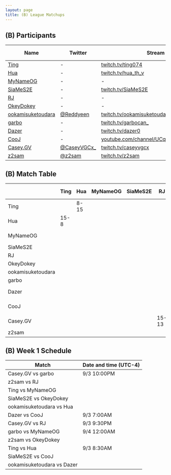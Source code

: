 ```yaml
---
layout: page
title: (B) League Matchups
---
```


## (B) Participants ##

<table>
  <thead>
    <tr>
      <th>Name</th>
      <th>Twitter</th>
      <th>Stream Channel</th>
	  <th>Sprint Time</th>
	  <th>Rating</th>
    </tr>
  </thead>
  <tbody>
    <tr>
      <td><a href="http://steamcommunity.com/id/nn3178011/">Ting</a></td>
      <td>-</td>
      <td><a href="https://www.twitch.tv/ting074">twitch.tv/ting074</a></td>
      <td>-</td>
      <td>-</td>
    </tr>
    <tr>
      <td><a href="https://steamcommunity.com/profiles/76561198315997485/">Hua</a></td>
      <td>-</td>
      <td><a href="https://www.twitch.tv/hua_th_v">twitch.tv/hua_th_v</a></td>
      <td>-</td>
      <td>17432</td>
    </tr>
    <tr>
      <td><a href="https://steamcommunity.com/profiles/76561198273486443">MyNameOG</a></td>
      <td>-</td>
      <td>-</td>
      <td>53.93</td>
      <td>15077</td>
    </tr>
    <tr>
      <td><a href="https://steamcommunity.com/profiles/76561198205890376/">SiaMeS2E</a></td>
      <td>-</td>
      <td><a href="https://www.twitch.tv/SiaMeS2E">twitch.tv/SiaMeS2E</a></td>
      <td>47</td>
      <td>17000</td>
    </tr>
    <tr>
      <td><a href="https://steamcommunity.com/id/RadicalJreamer">RJ</a></td>
      <td>-</td>
      <td>-</td>
      <td>53.1</td>
      <td>11134</td>
    </tr>
    <tr>
      <td><a href="https://steamcommunity.com/profiles/76561198267036664/">OkeyDokey</a></td>
      <td>-</td>
      <td>-</td>
      <td>53.41</td>
      <td>16730</td>
    </tr>
    <tr>
      <td><a href="https://steamcommunity.com/id/Reddyeen_tetris">ookamisuketoudara</a></td>
      <td><a href="https://twitter.com/Reddyeen">@Reddyeen</a></td>
      <td><a href="https://www.twitch.tv/ookamisuketoudara">twitch.tv/ookamisuketoudara</a></td>
      <td>44.95</td>
      <td>20602</td>
    </tr>
    <tr>
      <td><a href="https://steamcommunity.com/id/GarboCan/">garbo</a></td>
      <td>-</td>
      <td><a href="https://www.twitch.tv/garbocan_">twitch.tv/garbocan_</a></td>
      <td>59.25</td>
      <td>15016</td>
    </tr>
    <tr>
      <td><a href="https://steamcommunity.com/id/Dazer00/">Dazer</a></td>
      <td>-</td>
      <td><a href="https://www.twitch.tv/dazer0">twitch.tv/dazer0</a></td>
      <td>54</td>
      <td>15800</td>
    </tr>
    <tr>
      <td><a href="https://www.twitch.tv/jaehyun0411">CooJ</a></td>
      <td>-</td>
      <td><a href="https://www.youtube.com/channel/UCqQt41YjBHuFlUGdoFb9AnA/">youtube.com/channel/UCqQt41YjBHuFlUGdoFb9AnA/</a></td>
      <td>49.1</td>
      <td>15400</td>
    </tr>
    <tr>
      <td><a href="https://steamcommunity.com/id/caseyvgcx">Casey.GV</a></td>
      <td><a href="https://twitter.com/CaseyVGCx_">@CaseyVGCx_</a></td>
      <td><a href="https://www.twitch.tv/caseyvgcx">twitch.tv/caseyvgcx</a></td>
      <td>47.07</td>
      <td>11000</td>
    </tr>
    <tr>
      <td><a href="https://steamcommunity.com/id/z2sam/">z2sam</a></td>
      <td><a href="https://twitter.com/z2sam">@z2sam</a></td>
      <td><a href="https://www.twitch.tv/z2sam">twitch.tv/z2sam</a></td>
      <td>44.96</td>
      <td>50000</td>
    </tr>
  </tbody>
</table>

## (B) Match Table ##

<table>
  <thead>
    <tr>
      <th> </th>
      <th>Ting</th>
      <th>Hua</th>
      <th>MyNameOG</th>
      <th>SiaMeS2E</th>
      <th>RJ</th>
      <th>OkeyDokey</th>
      <th>ookamisuketoudara</th>
      <th>garbo</th>
      <th>Dazer</th>
      <th>CooJ</th>
      <th>Casey.GV</th>
      <th>z2sam</th>
      <th>W-L</th>
      <th>Pt. Diff</th>
    </tr>
  </thead>
  <tbody>
    <tr>
      <td>Ting</td>
      <td> </td> <!-- Ting -->
      <td>8-15</td> <!--Hua-->
      <td> </td> <!--MyNameOG-->
      <td> </td> <!--SiaMeS2E-->
      <td> </td> <!--RJ-->
      <td> </td> <!--OkeyDokey-->
      <td> </td> <!--ookamisuketoudara-->
      <td> </td> <!--garbo-->
      <td> </td> <!--Dazer-->
      <td> </td> <!--CooJ-->
      <td> </td> <!--Casey.GV-->
      <td> </td> <!--z2sam-->
      <td> </td>
      <td> </td>
    </tr>
    <tr>
      <td>Hua</td>
      <td>15-8</td> <!-- Ting -->
      <td> </td> <!--Hua-->
      <td> </td> <!--MyNameOG-->
      <td> </td> <!--SiaMeS2E-->
      <td> </td> <!--RJ-->
      <td> </td> <!--OkeyDokey-->
      <td> </td> <!--ookamisuketoudara-->
      <td> </td> <!--garbo-->
      <td> </td> <!--Dazer-->
      <td> </td> <!--CooJ-->
      <td> </td> <!--Casey.GV-->
      <td> </td> <!--z2sam-->
      <td> </td>
      <td> </td>
    </tr>
    <tr>
      <td>MyNameOG</td>
      <td> </td> <!-- Ting -->
      <td> </td> <!--Hua-->
      <td> </td> <!--MyNameOG-->
      <td> </td> <!--SiaMeS2E-->
      <td> </td> <!--RJ-->
      <td> </td> <!--OkeyDokey-->
      <td> </td> <!--ookamisuketoudara-->
      <td>10-15</td> <!--garbo-->
      <td> </td> <!--Dazer-->
      <td> </td> <!--CooJ-->
      <td> </td> <!--Casey.GV-->
      <td> </td> <!--z2sam-->
      <td> </td>
      <td> </td>
    </tr>
    <tr>
      <td>SiaMeS2E</td>
      <td> </td> <!-- Ting -->
      <td> </td> <!--Hua-->
      <td> </td> <!--MyNameOG-->
      <td> </td> <!--SiaMeS2E-->
      <td> </td> <!--RJ-->
      <td> </td> <!--OkeyDokey-->
      <td> </td> <!--ookamisuketoudara-->
      <td> </td> <!--garbo-->
      <td> </td> <!--Dazer-->
      <td> </td> <!--CooJ-->
      <td> </td> <!--Casey.GV-->
      <td> </td> <!--z2sam-->
      <td> </td>
      <td> </td>
    </tr>
    <tr>
      <td>RJ</td>
      <td> </td> <!-- Ting -->
      <td> </td> <!--Hua-->
      <td> </td> <!--MyNameOG-->
      <td> </td> <!--SiaMeS2E-->
      <td> </td> <!--RJ-->
      <td> </td> <!--OkeyDokey-->
      <td> </td> <!--ookamisuketoudara-->
      <td> </td> <!--garbo-->
      <td> </td> <!--Dazer-->
      <td> </td> <!--CooJ-->
      <td>13-15</td> <!--Casey.GV-->
      <td> </td> <!--z2sam-->
      <td> </td>
      <td> </td>
    </tr>
    <tr>
      <td>OkeyDokey</td>
      <td> </td> <!-- Ting -->
      <td> </td> <!--Hua-->
      <td> </td> <!--MyNameOG-->
      <td> </td> <!--SiaMeS2E-->
      <td> </td> <!--RJ-->
      <td> </td> <!--OkeyDokey-->
      <td> </td> <!--ookamisuketoudara-->
      <td> </td> <!--garbo-->
      <td> </td> <!--Dazer-->
      <td> </td> <!--CooJ-->
      <td> </td> <!--Casey.GV-->
      <td> </td> <!--z2sam-->
      <td> </td>
      <td> </td>
    </tr>
    <tr>
      <td>ookamisuketoudara</td>
      <td> </td> <!-- Ting -->
      <td> </td> <!--Hua-->
      <td> </td> <!--MyNameOG-->
      <td> </td> <!--SiaMeS2E-->
      <td> </td> <!--RJ-->
      <td> </td> <!--OkeyDokey-->
      <td> </td> <!--ookamisuketoudara-->
      <td> </td> <!--garbo-->
      <td> </td> <!--Dazer-->
      <td> </td> <!--CooJ-->
      <td> </td> <!--Casey.GV-->
      <td> </td> <!--z2sam-->
      <td> </td>
      <td> </td>
    </tr>
    <tr>
      <td>garbo</td>
      <td> </td> <!-- Ting -->
      <td> </td> <!--Hua-->
      <td> </td> <!--MyNameOG-->
      <td> </td> <!--SiaMeS2E-->
      <td> </td> <!--RJ-->
      <td> </td> <!--OkeyDokey-->
      <td> </td> <!--ookamisuketoudara-->
      <td> </td> <!--garbo-->
      <td> </td> <!--Dazer-->
      <td> </td> <!--CooJ-->
      <td>4-15</td> <!--Casey.GV-->
      <td> </td> <!--z2sam-->
      <td> </td>
      <td> </td>
    </tr>
    <tr>
      <td>Dazer</td>
      <td> </td> <!-- Ting -->
      <td> </td> <!--Hua-->
      <td> </td> <!--MyNameOG-->
      <td> </td> <!--SiaMeS2E-->
      <td> </td> <!--RJ-->
      <td> </td> <!--OkeyDokey-->
      <td> </td> <!--ookamisuketoudara-->
      <td> </td> <!--garbo-->
      <td> </td> <!--Dazer-->
      <td>13-15</td> <!--CooJ-->
      <td> </td> <!--Casey.GV-->
      <td> </td> <!--z2sam-->
      <td> </td>
      <td> </td>
    </tr>
    <tr>
      <td>CooJ</td>
      <td> </td> <!-- Ting -->
      <td> </td> <!--Hua-->
      <td> </td> <!--MyNameOG-->
      <td> </td> <!--SiaMeS2E-->
      <td> </td> <!--RJ-->
      <td> </td> <!--OkeyDokey-->
      <td> </td> <!--ookamisuketoudara-->
      <td> </td> <!--garbo-->
      <td>15-13</td> <!--Dazer-->
      <td> </td> <!--CooJ-->
      <td> </td> <!--Casey.GV-->
      <td> </td> <!--z2sam-->
      <td> </td>
      <td> </td>
    </tr>
    <tr>
      <td>Casey.GV</td>
      <td> </td> <!-- Ting -->
      <td> </td> <!--Hua-->
      <td> </td> <!--MyNameOG-->
      <td> </td> <!--SiaMeS2E-->
      <td>15-13</td> <!--RJ-->
      <td> </td> <!--OkeyDokey-->
      <td> </td> <!--ookamisuketoudara-->
      <td>15-4</td> <!--garbo-->
      <td> </td> <!--Dazer-->
      <td> </td> <!--CooJ-->
      <td> </td> <!--Casey.GV-->
      <td> </td> <!--z2sam-->
      <td> </td>
      <td> </td>
    </tr>
    <tr>
      <td>z2sam</td>
      <td> </td> <!-- Ting -->
      <td> </td> <!--Hua-->
      <td> </td> <!--MyNameOG-->
      <td> </td> <!--SiaMeS2E-->
      <td> </td> <!--RJ-->
      <td> </td> <!--OkeyDokey-->
      <td> </td> <!--ookamisuketoudara-->
      <td> </td> <!--garbo-->
      <td> </td> <!--Dazer-->
      <td> </td> <!--CooJ-->
      <td> </td> <!--Casey.GV-->
      <td> </td> <!--z2sam-->
      <td> </td>
      <td> </td>
    </tr>
  </tbody>
</table>

## (B) Week 1 Schedule ##

<table>
  <thead>
    <tr>
      <th>Match</th>
      <th>Date and time (UTC-4)</th>
    </tr>
  </thead>
  <tbody>
    <tr>
      <td>Casey.GV vs garbo</td>
      <td>9/3 10:00PM</td>
    </tr>
    <tr>
      <td>z2sam vs RJ</td>
      <td> </td>
    </tr>
    <tr>
      <td>Ting vs MyNameOG</td>
      <td> </td>
    </tr>
    <tr>
      <td>SiaMeS2E vs OkeyDokey</td>
      <td> </td>
    </tr>
    <tr>
      <td>ookamisuketoudara vs Hua</td>
      <td> </td>
    </tr>
    <tr>
      <td>Dazer vs CooJ</td>
      <td>9/3 7:00AM</td>
    </tr>
    <tr>
      <td>Casey.GV vs RJ</td>
      <td>9/3 9:30PM</td>
    </tr>
    <tr>
      <td>garbo vs MyNameOG</td>
      <td>9/4 12:00AM</td>
    </tr>
    <tr>
      <td>z2sam vs OkeyDokey</td>
      <td> </td>
    </tr>
    <tr>
      <td>Ting vs Hua</td>
      <td>9/3 8:30AM</td>
    </tr>
    <tr>
      <td>SiaMeS2E vs CooJ</td>
      <td> </td>
    </tr>
    <tr>
      <td>ookamisuketoudara vs Dazer</td>
      <td> </td>
    </tr>
  </tbody>
</table>
